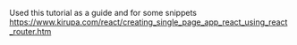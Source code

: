 Used this tutorial as a guide and for some snippets https://www.kirupa.com/react/creating_single_page_app_react_using_react_router.htm
